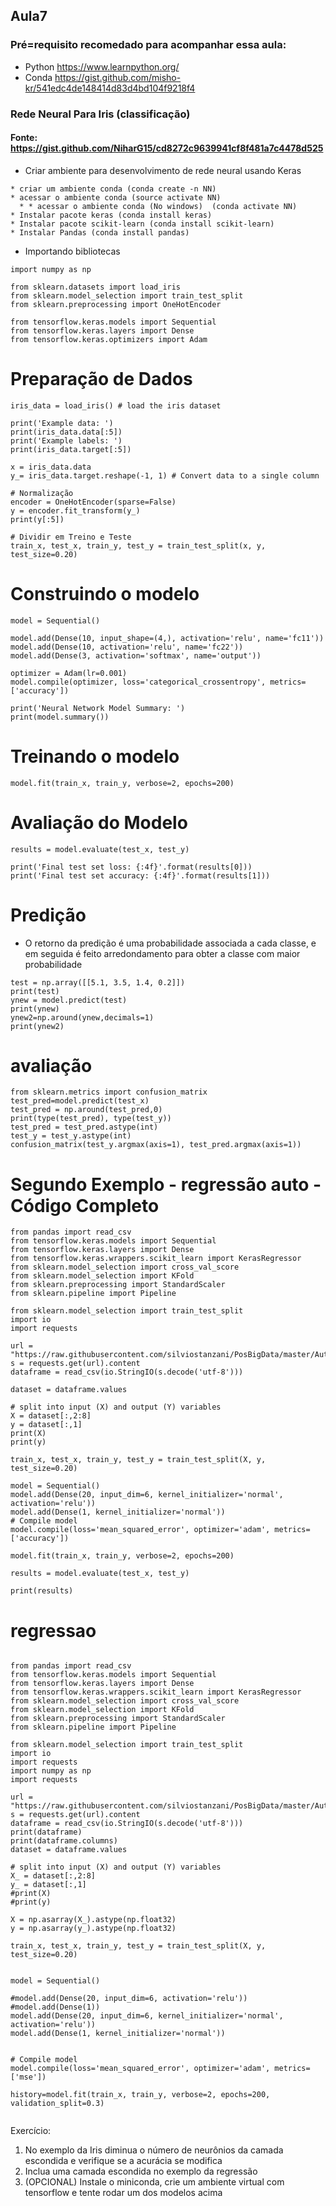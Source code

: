 ## Aula7

### Pré=requisito recomedado para acompanhar essa aula: 

* Python https://www.learnpython.org/
* Conda https://gist.github.com/misho-kr/541edc4de148414d83d4bd104f9218f4

### Rede Neural Para Iris (classificação)

#### Fonte:  https://gist.github.com/NiharG15/cd8272c9639941cf8f481a7c4478d525

* Criar ambiente para desenvolvimento de rede neural usando Keras
```
* criar um ambiente conda (conda create -n NN)
* acessar o ambiente conda (source activate NN)
  * * acessar o ambiente conda (No windows)  (conda activate NN)
* Instalar pacote keras (conda install keras)
* Instalar pacote scikit-learn (conda install scikit-learn)
* Instalar Pandas (conda install pandas)
```

* Importando bibliotecas

```
import numpy as np

from sklearn.datasets import load_iris
from sklearn.model_selection import train_test_split
from sklearn.preprocessing import OneHotEncoder

from tensorflow.keras.models import Sequential
from tensorflow.keras.layers import Dense
from tensorflow.keras.optimizers import Adam
```

# Preparação de Dados
```
iris_data = load_iris() # load the iris dataset

print('Example data: ')
print(iris_data.data[:5])
print('Example labels: ')
print(iris_data.target[:5])

x = iris_data.data
y_= iris_data.target.reshape(-1, 1) # Convert data to a single column

# Normalização
encoder = OneHotEncoder(sparse=False)
y = encoder.fit_transform(y_)
print(y[:5])

# Dividir em Treino e Teste
train_x, test_x, train_y, test_y = train_test_split(x, y, test_size=0.20)
```

# Construindo o modelo
```
model = Sequential()

model.add(Dense(10, input_shape=(4,), activation='relu', name='fc11'))
model.add(Dense(10, activation='relu', name='fc22'))
model.add(Dense(3, activation='softmax', name='output'))

optimizer = Adam(lr=0.001)
model.compile(optimizer, loss='categorical_crossentropy', metrics=['accuracy'])

print('Neural Network Model Summary: ')
print(model.summary())
```

# Treinando o modelo
```
model.fit(train_x, train_y, verbose=2, epochs=200)
```

# Avaliação do Modelo
```
results = model.evaluate(test_x, test_y)

print('Final test set loss: {:4f}'.format(results[0]))
print('Final test set accuracy: {:4f}'.format(results[1]))
```

# Predição
* O retorno da predição é uma probabilidade associada a cada classe, e em seguida é feito arredondamento para obter a classe com maior probabilidade
```
test = np.array([[5.1, 3.5, 1.4, 0.2]])
print(test)
ynew = model.predict(test)
print(ynew)
ynew2=np.around(ynew,decimals=1)
print(ynew2)
```

# avaliação
```
from sklearn.metrics import confusion_matrix
test_pred=model.predict(test_x)
test_pred = np.around(test_pred,0)
print(type(test_pred), type(test_y))
test_pred = test_pred.astype(int)
test_y = test_y.astype(int)
confusion_matrix(test_y.argmax(axis=1), test_pred.argmax(axis=1))

```
# Segundo Exemplo - regressão auto - Código Completo
```
from pandas import read_csv
from tensorflow.keras.models import Sequential
from tensorflow.keras.layers import Dense
from tensorflow.keras.wrappers.scikit_learn import KerasRegressor
from sklearn.model_selection import cross_val_score
from sklearn.model_selection import KFold
from sklearn.preprocessing import StandardScaler
from sklearn.pipeline import Pipeline

from sklearn.model_selection import train_test_split
import io
import requests

url = "https://raw.githubusercontent.com/silviostanzani/PosBigData/master/Auto2.csv"
s = requests.get(url).content
dataframe = read_csv(io.StringIO(s.decode('utf-8')))

dataset = dataframe.values

# split into input (X) and output (Y) variables
X = dataset[:,2:8]
y = dataset[:,1]
print(X)
print(y)

train_x, test_x, train_y, test_y = train_test_split(X, y, test_size=0.20)

model = Sequential()
model.add(Dense(20, input_dim=6, kernel_initializer='normal', activation='relu'))
model.add(Dense(1, kernel_initializer='normal'))
# Compile model
model.compile(loss='mean_squared_error', optimizer='adam', metrics=['accuracy'])

model.fit(train_x, train_y, verbose=2, epochs=200)

results = model.evaluate(test_x, test_y)

print(results)
```

# regressao
```

from pandas import read_csv
from tensorflow.keras.models import Sequential
from tensorflow.keras.layers import Dense
from tensorflow.keras.wrappers.scikit_learn import KerasRegressor
from sklearn.model_selection import cross_val_score
from sklearn.model_selection import KFold
from sklearn.preprocessing import StandardScaler
from sklearn.pipeline import Pipeline

from sklearn.model_selection import train_test_split
import io
import requests
import numpy as np
import requests

url = "https://raw.githubusercontent.com/silviostanzani/PosBigData/master/Auto2.csv"
s = requests.get(url).content
dataframe = read_csv(io.StringIO(s.decode('utf-8')))
print(dataframe)
print(dataframe.columns)
dataset = dataframe.values

# split into input (X) and output (Y) variables
X_ = dataset[:,2:8]
y_ = dataset[:,1]
#print(X)
#print(y)

X = np.asarray(X_).astype(np.float32)
y = np.asarray(y_).astype(np.float32)

train_x, test_x, train_y, test_y = train_test_split(X, y, test_size=0.20)


model = Sequential()

#model.add(Dense(20, input_dim=6, activation='relu'))
#model.add(Dense(1))
model.add(Dense(20, input_dim=6, kernel_initializer='normal', activation='relu'))
model.add(Dense(1, kernel_initializer='normal'))


# Compile model
model.compile(loss='mean_squared_error', optimizer='adam', metrics=['mse'])

history=model.fit(train_x, train_y, verbose=2, epochs=200, validation_split=0.3)


```

Exercício: 

1) No exemplo da Iris diminua o número de neurônios da camada escondida e verifique se a acurácia se modifica
2) Inclua uma camada escondida no exemplo da regressão
3) (OPCIONAL) Instale o miniconda, crie um ambiente virtual com tensorflow e tente rodar um dos modelos acima
